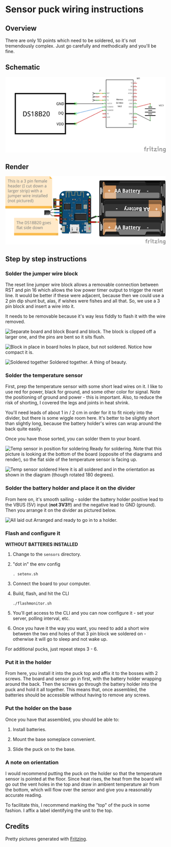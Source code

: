 # Sensor puck wiring instructions

## Overview

There are only 10 points which need to be soldered, so it's not tremendously
complex. Just go carefully and methodically and you'll be fine.

## Schematic

![Schematic](wiring_instructions_schem.png "Schematic")

## Render

![Render](wiring_instructions_bb.png "Render")

## Step by step instructions

### Solder the jumper wire block

The reset line jumper wire block allows a removable connection between RST and
pin 16 which allows the low power timer output to trigger the reset line. It
would be better if these were adjacent, because then we could use a 2 pin dip
shunt but, alas, if wishes were fishes and all that. So, we use a 3 pin block
and insert a wire into it.

It needs to be removable because it's way less fiddly to flash it with the wire
removed.

![Separate board and block](KIMG0334.JPG "Separate board and block")
Board and block. The block is clipped off a larger one, and the pins are bent so
it sits flush.

![Block in place in board holes](KIMG0335.JPG "Block in place in board holes")
In place, but not soldered. Notice how compact it is.

![Soldered together](KIMG0336.JPG "Soldered together")
Soldered together. A thing of beauty.

### Solder the temperature sensor

First, prep the temperature sensor with some short lead wires on it. I like to
use red for power, black for ground, and some other color for signal. Note the
positioning of ground and power - this is important. Also, to reduce the risk of
shorting, I covered the legs and joints in heat shrink.

You'll need leads of about 1 in / 2 cm in order for it to fit nicely into the
divider, but there is some wiggle room here. It's better to be slightly short
than slightly long, because the battery holder's wires can wrap around the back
quite easily.

Once you have those sorted, you can solder them to your board.

![Temp sensor in position for soldering](KIMG0337.JPG "Temp sensor in position for soldering")
Ready for soldering. Note that this picture is looking at the bottom of the board
(opposite of the diagrams and render), so
the flat side of the temperature sensor is facing up.

![Temp sensor soldered](KIMG0338.JPG "Temp sensor soldered")
Here it is all soldered and in the orientation as shown in the diagram (though
rotated 180 degrees).

### Solder the battery holder and place it on the divider

From here on, it's smooth sailing - solder the battery holder positive lead to
the VBUS (5V) input (**not 3V3!!**) and the negative lead to GND (ground). Then
you arrange it on the divider as pictured below.

![All laid out](KIMG0339.JPG "All laid out")
Arranged and ready to go in to a holder.

### Flash and configure it

**WITHOUT BATTERIES INSTALLED**

1. Change to the `sensors` directory.

1. "dot in" the env config

       . setenv.sh

1. Connect the board to your computer.

1. Build, flash, and hit the CLI

       ./flashmonitor.sh

1. You'll get access to the CLI and you can now configure it - set your server, polling interval, etc.

1. Once you have it the way you want, you need to add a short wire between the
   two end holes of that 3 pin block we soldered on - otherwise it will go to
   sleep and not wake up.

For additional pucks, just repeat steps 3 - 6.

### Put it in the holder

From here, you install it into the puck top and affix it to the bosses with 2
screws. The board and sensor go in first, with the battery holder wrapping
around the back. Then the screws go through the battery holder into the puck and
hold it all together. This means that, once assembled, the batteries should be
accessible without having to remove any screws.

### Put the holder on the base

Once you have that assembled, you should be able to:

1. Install batteries.

2. Mount the base someplace convenient.

3. Slide the puck on to the base.

### A note on orientation

I would recommend putting the puck on the holder so that the temperature sensor
is pointed at the floor. Since heat rises, the heat from the board will go out
the vent holes in the top and draw in ambient temperature air from the bottom,
which will flow over the sensor and give you a reasonably accurate reading.

To facilitate this, I recommend marking the "top" of the puck in some fashion. I
affix a label identifying the unit to the top.

## Credits

Pretty pictures generated with [Fritzing](https://fritzing.org/).
